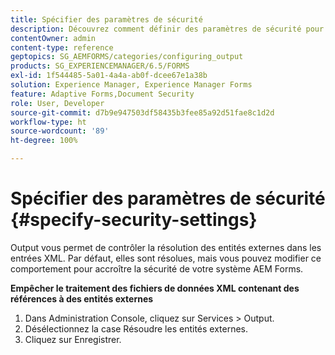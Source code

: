 ```yaml
---
title: Spécifier des paramètres de sécurité
description: Découvrez comment définir des paramètres de sécurité pour protéger les fichiers de données XML. La fonction de paramètre de sécurité contrôle les entités externes dans les entrées XML.
contentOwner: admin
content-type: reference
geptopics: SG_AEMFORMS/categories/configuring_output
products: SG_EXPERIENCEMANAGER/6.5/FORMS
exl-id: 1f544485-5a01-4a4a-ab0f-dcee67e1a38b
solution: Experience Manager, Experience Manager Forms
feature: Adaptive Forms,Document Security
role: User, Developer
source-git-commit: d7b9e947503df58435b3fee85a92d51fae8c1d2d
workflow-type: ht
source-wordcount: '89'
ht-degree: 100%

---
```


# Spécifier des paramètres de sécurité {#specify-security-settings}

Output vous permet de contrôler la résolution des entités externes dans les entrées XML. Par défaut, elles sont résolues, mais vous pouvez modifier ce comportement pour accroître la sécurité de votre système AEM Forms.

**Empêcher le traitement des fichiers de données XML contenant des références à des entités externes**

1. Dans Administration Console, cliquez sur Services > Output.
1. Désélectionnez la case Résoudre les entités externes.
1. Cliquez sur Enregistrer.
